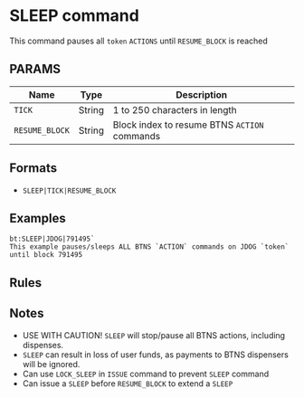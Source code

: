 # SLEEP command
This command pauses all `token` `ACTIONS` until `RESUME_BLOCK` is reached

## PARAMS
| Name           | Type   | Description                                  |
| -------------  | ------ | -------------------------------------------- |
| `TICK`         | String | 1 to 250 characters in length                |
| `RESUME_BLOCK` | String | Block index to resume BTNS `ACTION` commands |

## Formats
- `SLEEP|TICK|RESUME_BLOCK`

## Examples
```
bt:SLEEP|JDOG|791495`
This example pauses/sleeps ALL BTNS `ACTION` commands on JDOG `token` until block 791495
```

## Rules

## Notes
- USE WITH CAUTION! `SLEEP` will stop/pause all BTNS actions, including dispenses.
- `SLEEP` can result in loss of user funds, as payments to BTNS dispensers will be ignored.
- Can use `LOCK_SLEEP` in `ISSUE` command to prevent `SLEEP` command
- Can issue a `SLEEP` before `RESUME_BLOCK` to extend a `SLEEP`